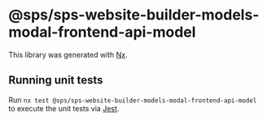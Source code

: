 # @sps/sps-website-builder-models-modal-frontend-api-model

This library was generated with [Nx](https://nx.dev).

## Running unit tests

Run `nx test @sps/sps-website-builder-models-modal-frontend-api-model` to execute the unit tests via [Jest](https://jestjs.io).
